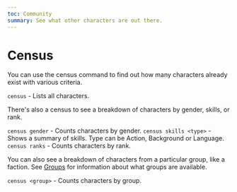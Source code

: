 ```yaml
---
toc: Community
summary: See what other characters are out there.
---
```

# Census

You can use the census command to find out how many characters already exist with various criteria.

`census` - Lists all characters.

There's also a census to see a breakdown of characters by gender, skills, or rank.

`census gender` - Counts characters by gender.
`census skills <type>` - Shows a summary of skills.  Type can be Action, Background or Language.
`census ranks` - Counts characters by rank.

You can also see a breakdown of characters from a particular group, like a faction.  See [Groups](/help/demographics/groups) for information about what groups are available.

`census <group>` - Counts characters by group.
